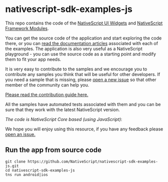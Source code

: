 # nativescript-sdk-examples-js

This repo contains the code of the [NativeScript UI Widgets](https://docs.nativescript.org/ui/components) and [NativeScript Framework Modules](https://docs.nativescript.org/ns-framework-modules/application).

You can get the source code of the application and start exploring the code there, or you can [read the documentation  articles](https://docs.nativescript.org/ui/components) associated with each of the examples. The application is also very useful as a NativeScript playground - you can use the source code as a starting point and modify them to fit your app needs.

It is very easy to contribute to the samples and we encourage you to contribute any samples you think that will be useful for other developers. If you need a sample that is missing, please [open a new issue](https://github.com/NativeScript/nativescript-sdk-examples-js/issues) so that other member of the community can help you.

[Please read the contribution guide here.](https://github.com/NativeScript/nativescript-sdk-examples-js/blob/master/CONTRIBUTE.md)

All the samples have automated tests associated with them and you can be sure that they work with the latest NativeScript version.

*The code is NativeScript Core based (using JavaScript)*:

We hope you will enjoy using this resource, if you have any feedback please [open an issue.](https://github.com/NativeScript/nativescript-sdk-examples-js/issues)

## Run the app from source code

``` Shell
git clone https://github.com/NativeScript/nativescript-sdk-examples-js.git
cd nativescript-sdk-examples-js
tns run android|ios
```
